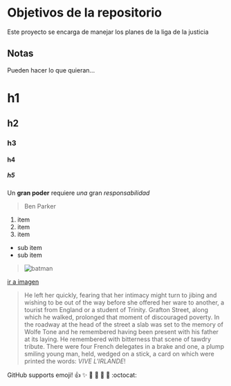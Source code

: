 # Objetivos de la repositorio

Este proyecto se encarga de manejar los planes de la liga de la justicia


## Notas
Pueden hacer lo que quieran...
# h1
## h2
### h3
#### h4
##### h5

Un **gran poder** requiere _una_ gran *responsabilidad*
>Ben Parker
1. item
2. item
3. item
* sub item
* sub item


>![batman](http://gruporivas.com.mx/wp-content/uploads/2016/04/NEfigMCRB6Tmio_2_b-600x270.jpg)

[ir a imagen](http://gruporivas.com.mx/wp-content/uploads/2016/04/NEfigMCRB6Tmio_2_b-600x270.jpg)

>He left her quickly, fearing that her intimacy might turn to jibing and wishing to be out of the way before she offered her ware to another, a tourist from England or a student of Trinity. Grafton Street, along which he walked, prolonged that moment of discouraged poverty. In the roadway at the head of the street a slab was set to the memory of Wolfe Tone and he remembered having been present with his father at its laying. He remembered with bitterness that scene of tawdry tribute. There were four French delegates in a brake and one, a plump smiling young man, held, wedged on a stick, a card on which were printed the words: _VIVE L'IRLANDE_!

GitHub supports emoji!
:+1: :sparkles: :camel: :tada:
:rocket: :metal: :octocat: 
